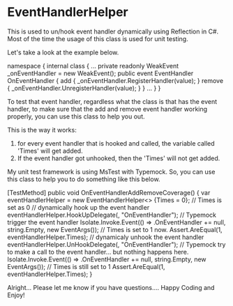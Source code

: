 EventHandlerHelper
==================

This is used to un/hook event handler dynamically using Reflection in C#.
Most of the time the usage of this class is used for unit testing.

Let's take a look at the example below.

namespace <your namespace>
{
  internal class <your class name>
  {
    ...
    private readonly WeakEvent<EventHandler> _onEventHandler = new WeakEvent<EventHandler>();
    public event EventHandler OnEventHandler
    {
        add { _onEventHandler.RegisterHandler(value); }
        remove { _onEventHandler.UnregisterHandler(value); }
    }
    ...
  }
}

To test that event handler, regardless what the class is that has the event handler, to make sure that the add and remove event handler working properly, you can use this class to help you out.

This is the way it works:
1. for every event handler that is hooked and called, the variable called 'Times' will get added.
2. If the event handler got unhooked, then the 'Times' will not get added.

My unit test framework is using MsTest with Typemock. So, you can use this class to help you to do something like this below.

[TestMethod]
public void OnEventHandlerAddRemoveCoverage()
{
    var eventHandlerHelper = new EventHandlerHelper<<your class name>> {Times = 0}; // Times is set as 0
    // dynamically hook up the event handler
    eventHandlerHelper.HookUpDelegate(<your class name>, "OnEventHandler");
    // Typemock trigger the event handler
    Isolate.Invoke.Event(() => <your class name>.OnEventHandler += null, string.Empty, new EventArgs());
    // Times is set to 1 now.
    Assert.AreEqual(1, eventHandlerHelper.Times);
    // dynamicaly unhook the event handler
    eventHandlerHelper.UnHookDelegate(<your class name>, "OnEventHandler");
    // Typemock try to make a call to the event handler... but nothing happens here.
    Isolate.Invoke.Event(() => <your class name>.OnEventHandler += null, string.Empty, new EventArgs());
    // Times is still set to 1
    Assert.AreEqual(1, eventHandlerHelper.Times);
}

Alright... Please let me know if you have questions.... Happy Coding and Enjoy!
